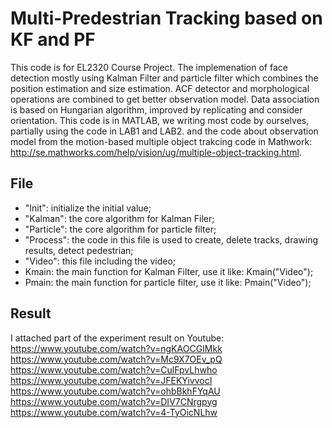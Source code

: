 # Multi-Predestrian Tracking based on KF and PF

This code is for EL2320 Course Project. 
The implemenation of face detection mostly using Kalman Filter and particle filter which combines the position estimation and size estimation. 
ACF detector and morphological operations are combined to get better observation model. 
Data association is based on Hungarian algorithm, improved by replicating and consider orientation. 
This code is in MATLAB, we writing most code by ourselves, partially using the code in LAB1 and LAB2. and the code about observation model from the motion-based multiple object trakcing code in Mathwork: http://se.mathworks.com/help/vision/ug/multiple-object-tracking.html. 

## File
* "Init": initialize the initial value;
* "Kalman": the core algorithm for Kalman Filer;
* "Particle": the core algorithm for particle filter;
* "Process": the code in this file is used to create, delete tracks, drawing results, detect pedestrian;
* "Video": this file including the video;
* Kmain: the main function for Kalman Filter, use it like: Kmain("Video");
* Pmain: the main function for particle filter, use it like: Pmain("Video");

## Result
I attached part of the experiment result on Youtube:
https://www.youtube.com/watch?v=ngKAOCGIMkk
https://www.youtube.com/watch?v=Mc9X7OEv_pQ
https://www.youtube.com/watch?v=CulFpvLhwho
https://www.youtube.com/watch?v=JFEKYivvocI
https://www.youtube.com/watch?v=ohbBkhFYqAU
https://www.youtube.com/watch?v=DIV7CNrgpyg
https://www.youtube.com/watch?v=4-TyOicNLhw